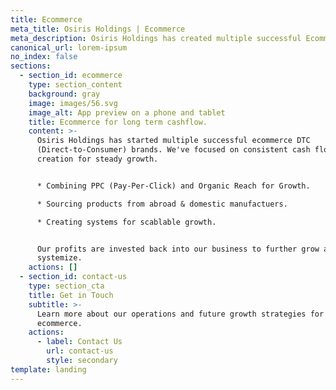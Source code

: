 ```yaml
---
title: Ecommerce
meta_title: Osiris Holdings | Ecommerce
meta_description: Osiris Holdings has created multiple successful Ecommerce brands.
canonical_url: lorem-ipsum
no_index: false
sections:
  - section_id: ecommerce
    type: section_content
    background: gray
    image: images/56.svg
    image_alt: App preview on a phone and tablet
    title: Ecommerce for long term cashflow.
    content: >-
      Osiris Holdings has started multiple successful ecommerce DTC
      (Direct-to-Consumer) brands. We've focused on consistent cash flow
      creation for steady growth.


      * Combining PPC (Pay-Per-Click) and Organic Reach for Growth.

      * Sourcing products from abroad & domestic manufactuers.

      * Creating systems for scablable growth.


      Our profits are invested back into our business to further grow and
      systemize.
    actions: []
  - section_id: contact-us
    type: section_cta
    title: Get in Touch
    subtitle: >-
      Learn more about our operations and future growth strategies for
      ecommerce.
    actions:
      - label: Contact Us
        url: contact-us
        style: secondary
template: landing
---
```

